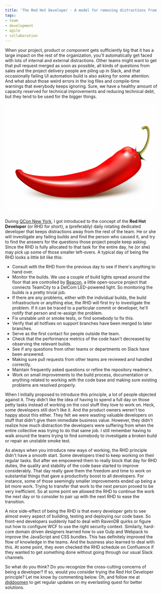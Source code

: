 ```yaml
---
title: 'The Red Hot Developer - A model for removing distractions from your teams'
tags:
- team
- development
- agile
- collaboration
---
```


When your project, product or component gets sufficiently big that it has a large impact on the rest of the organization, you'll automatically get faced with lots of internal and external distractions. Other teams might want to get that pull request merged as soon as possible, all kinds of questions from sales and the project delivery people are piling up in Slack, and that occasionally failing UI automation build is also asking for some attention. And what about those weird errors in the log files and compile-time warnings that everybody keeps ignoring. Sure, we have a healthy amount of capacity reserved for technical improvements and reducing technical debt, but they tend to be used for the bigger things. 

![](/assets/images/posts/2018-03-23-pepper.jpg)

During [QCon New York](https://continuousimprover.com/tags/#qcon), I got introduced to the concept of the **Red Hot Developer** (or RHD for short), a (preferably) daily rotating dedicated developer that keeps distractions away from the rest of the team. He or she will investigate any failing builds and find the person who caused it, and try to find the answers for the questions those project people keep asking. Since the RHD is fully allocated to that task for the entire day, he (or she) may pick up some of those smaller left-overs. A typical day of being the RHD looks a little bit like this:

* Consult with the RHD from the previous day to see if there's anything to hand over.
* Monitor the builds. We use a couple of build lights spread around the floor that are controlled by [Beacon](https://continuousimprover.com/2015/02/a-beacon-of-light-in-shadow-of-failing.html), a little open-source project that connects TeamCity to a DelCom LED-powered light. So monitoring the builds is a pretty trivial job. 
* If there are any problems, either with the individual builds, the build infrastructure or anything else, the RHD will first try to investigate the problem. If it can be traced to a particular commit or developer, he'll notify that person and re-assign the problem. 
* Fix unstable unit or smoke tests, or find somebody to fix this. 
* Verify that all hotfixes on support branches have been merged to later branches.
* Serve as the first contact for people outside the team.
* Check that the performance metrics of the code hasn't decreased by observing the relevant builds.
* See if any questions from other teams or departments on Slack have been answered.
* Making sure pull requests from other teams are reviewed and handled correctly.
* Maintain frequently asked questions or refine the repository readme's.
* Work on small improvements to the build process, documentation or anything related to working with the code base and making sure existing problems are resolved properly.

When I initially proposed to introduce this principle, a lot of people objected against it. They didn’t like the idea of having to spend a full day on those petty tasks instead of working on the cool stuff they love to work on. Heck, some developers still don't like it. And the product owners weren't too happy about this either. They felt we were wasting valuable developers on stuff that didn't give them immediate business value. However, they didn't realize how much distraction the developers were suffering from when the entire collective was trying to do that same job. I still remember having to walk around the teams trying to find somebody to investigate a broken build or repair an unstable smoke test. 

As always when you introduce new ways of working, the RHD principle didn't have a smooth start. Some developers tried to keep working on their regular tasks. But after we empowered them to really block that day for RHD duties, the quality and stability of the code base started to improve considerably. That day really gave them the freedom and time to work on substantial things that gave a productivity boost to all developers. For instance, some of those seemingly smaller improvements ended up being a bit more work. Trying to transfer that work to the next person proved to be very inefficient. So at some point we allowed the RHD to continue the work the next day or to consider to pair up with the next RHD to ease the transition.  

A nice side-effect of being the RHD is that every developer gets to see almost every aspect of building, testing and deploying our code base. So front-end developers suddenly had to deal with RavenDB quirks or figure out how to configure WCF to use the right security context. Similarly, hard-core domain driven designers learned how to use Gulp and Webpack to improve the JavaScript and CSS bundles. This has definitely improved the flow of knowledge in the teams. And the business also learned to deal with this. At some point, they even checked the RHD schedule on Confluence if they wanted to get something done without going through our usual Slack channels. 

So what do you think? Do you recognize the cross-cutting concerns of being a developer? If so, would you consider trying the Red Hot Developer principle? Let me know by commenting below. Oh, and follow me at [@ddoomen](https://twitter.com/ddoomen) to get regular updates on my everlasting quest for better solutions.
